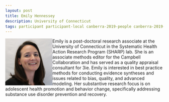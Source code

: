 ```yaml
---
layout: post
title: Emily Hennessey
description: University of Connecticut
tags: participant participant-local canberra-2019-people canberra-2019-participant
---
```

<img align="left" width="150" height="150" src="/assets/people/Hennessey_Emily.jpg" alt="Emily Hennessey"/>Emily is a post-doctoral research associate at the University of Connecticut in the Systematic Health Action Research Program (SHARP) lab. She is an associate methods editor for the Campbell Collaboration and has served as a quality appraisal consultant for 3ie. Emily is interested in best practice methods for conducting evidence syntheses and issues related to bias, quality, and advanced modeling. Her substantive research focus is on adolescent health promotion and behavior change, specifically addressing substance use disorder prevention and recovery.  

<a href="https://sharp.uconn.edu/people/emily-alden-hennessy-phd/" title="Homepage" target="_blank" rel="noopener">
  <i class="fa fa-home fa-2x" style="color:#4FB3A9"></i>
</a>